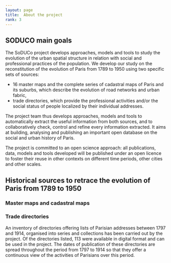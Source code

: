 ```yaml
---
layout: page
title:  About the project
rank: 3
---
```

## SODUCO main goals

The SoDUCo project develops approaches, models and tools to study the evolution of the urban spatial structure in relation with social and professional practices of the population. We develop our study on the reconstitution of the evolution of Paris from 1789 to 1950 using two specific sets of sources: 
- 16 master maps and the complete series of cadastral maps of Paris and its suburbs, which describe the evolution of road networks and urban fabric, 
- trade directories, which provide the professional activities and/or the social status of people localized by their individual addresses. 

The project team thus develops approaches, models and tools to automatically extract the useful information from both sources, and to collaboratively check, control and refine every information extracted. It aims at building, analysing and publishing an important open database on the social and urban history of Paris.

The project is committed to an open science approach: all publications, data, models and tools developed will be published under an open licence to foster their reuse in other contexts on different time periods, other cities and other scales.

## Historical sources to retrace the evolution of Paris from 1789 to 1950

### Master maps and cadastral maps

### Trade directories

An inventory of directories offering lists of Parisian addresses between 1797 and 1914, organised into series and collections has been carried out by the project. Of the directories listed, 113 were available in digital format and can be used in the project. The dates of publication of these directories are spread throughout the period from 1797 to 1914 so that they offer a continuous view of the activities of Parisians over this period.


